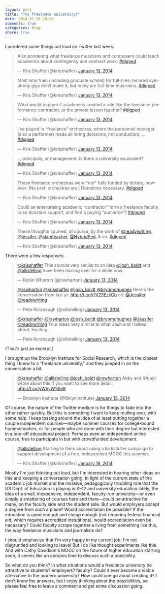 ```yaml
---
layout: post
title: "The freelance university?"
date: 2014-01-25 20:28
comments: true
categories: blog
share: true
---
```


I pondered some things out loud on Twitter last week. 

<blockquote class="twitter-tweet" lang="en"><p>Also pondering what freelance musicians and composers could teach academics about contingency and contract work. <a href="https://twitter.com/search?q=%23digped&amp;src=hash">#digped</a></p>&mdash; Kris Shaffer (@krisshaffer) <a href="https://twitter.com/krisshaffer/statuses/422568302200647680">January 13, 2014</a></blockquote>
<script async src="//platform.twitter.com/widgets.js" charset="utf-8"></script>

<blockquote class="twitter-tweet" lang="en"><p>Most who train (including graduate school) for full-time, tenured symphony gigs don’t make it, but many are full-time musicians. <a href="https://twitter.com/search?q=%23digped&amp;src=hash">#digped</a></p>&mdash; Kris Shaffer (@krisshaffer) <a href="https://twitter.com/krisshaffer/statuses/422568539686309888">January 13, 2014</a></blockquote>
<script async src="//platform.twitter.com/widgets.js" charset="utf-8"></script>

<blockquote class="twitter-tweet" lang="en"><p>What would happen if academics created a role like the freelance performance contractor, or the private lesson teacher? <a href="https://twitter.com/search?q=%23digped&amp;src=hash">#digped</a></p>&mdash; Kris Shaffer (@krisshaffer) <a href="https://twitter.com/krisshaffer/statuses/422568855622283265">January 13, 2014</a></blockquote>
<script async src="//platform.twitter.com/widgets.js" charset="utf-8"></script>

<blockquote class="twitter-tweet" lang="en"><p>I’ve played in “freelance” orchestras, where the personnel manager (also a performer) made all hiring decisions, not conductors, ... <a href="https://twitter.com/search?q=%23digped&amp;src=hash">#digped</a></p>&mdash; Kris Shaffer (@krisshaffer) <a href="https://twitter.com/krisshaffer/statuses/422569124909166593">January 13, 2014</a></blockquote>
<script async src="//platform.twitter.com/widgets.js" charset="utf-8"></script>

<blockquote class="twitter-tweet" lang="en"><p>.., principals, or management. Is there a university equivalent? <a href="https://twitter.com/search?q=%23digped&amp;src=hash">#digped</a></p>&mdash; Kris Shaffer (@krisshaffer) <a href="https://twitter.com/krisshaffer/statuses/422569246539792384">January 13, 2014</a></blockquote>
<script async src="//platform.twitter.com/widgets.js" charset="utf-8"></script>

<blockquote class="twitter-tweet" lang="en"><p>Those freelance orchestras were *not* fully funded by tickets, however. (No prof. orchestras are.) Donations necessary. <a href="https://twitter.com/search?q=%23digped&amp;src=hash">#digped</a></p>&mdash; Kris Shaffer (@krisshaffer) <a href="https://twitter.com/krisshaffer/statuses/422569384016490497">January 13, 2014</a></blockquote>
<script async src="//platform.twitter.com/widgets.js" charset="utf-8"></script>

<blockquote class="twitter-tweet" lang="en"><p>Could an enterprising academic “contractor” form a freelance faculty, raise donation support, and find a paying “audience”? <a href="https://twitter.com/search?q=%23digped&amp;src=hash">#digped</a></p>&mdash; Kris Shaffer (@krisshaffer) <a href="https://twitter.com/krisshaffer/statuses/422569670588104704">January 13, 2014</a></blockquote>
<script async src="//platform.twitter.com/widgets.js" charset="utf-8"></script>

<blockquote class="twitter-tweet" lang="en"><p>These thoughts spurred, of course, by the work of <a href="https://twitter.com/readywriting">@readywriting</a>, <a href="https://twitter.com/Jessifer">@jessifer</a>, <a href="https://twitter.com/slamteacher">@slamteacher</a>, <a href="https://twitter.com/HybridPed">@HybridPed</a>, &amp; co. <a href="https://twitter.com/search?q=%23digped&amp;src=hash">#digped</a></p>&mdash; Kris Shaffer (@krisshaffer) <a href="https://twitter.com/krisshaffer/statuses/422569884984160256">January 13, 2014</a></blockquote>
<script async src="//platform.twitter.com/widgets.js" charset="utf-8"></script>

There were a few responses:

<blockquote class="twitter-tweet" lang="en"><p><a href="https://twitter.com/krisshaffer">@krisshaffer</a> This sounds very similar to an idea <a href="https://twitter.com/josh_boldt">@josh_boldt</a> and <a href="https://twitter.com/allistelling">@allistelling</a> have been mulling over for a while now.</p>&mdash; Robin Wharton (@rswharton) <a href="https://twitter.com/rswharton/statuses/422571667869540352">January 13, 2014</a></blockquote>
<script async src="//platform.twitter.com/widgets.js" charset="utf-8"></script>

<blockquote class="twitter-tweet" lang="en"><p><a href="https://twitter.com/rswharton">@rswharton</a> <a href="https://twitter.com/krisshaffer">@krisshaffer</a> <a href="https://twitter.com/josh_boldt">@josh_boldt</a> <a href="https://twitter.com/brynmdhughes">@brynmdhughes</a> Here&#39;s the conversation from last yr: <a href="http://t.co/r1V23EzkCh">http://t.co/r1V23EzkCh</a> cc: <a href="https://twitter.com/Jessifer">@Jessifer</a> <a href="https://twitter.com/readywriting">@readywriting</a></p>&mdash; Pete Rorabaugh (@allistelling) <a href="https://twitter.com/allistelling/statuses/422728319562297344">January 13, 2014</a></blockquote>
<script async src="//platform.twitter.com/widgets.js" charset="utf-8"></script>

<blockquote class="twitter-tweet" lang="en"><p><a href="https://twitter.com/krisshaffer">@krisshaffer</a> <a href="https://twitter.com/rswharton">@rswharton</a> <a href="https://twitter.com/josh_boldt">@josh_boldt</a> <a href="https://twitter.com/brynmdhughes">@brynmdhughes</a> <a href="https://twitter.com/Jessifer">@Jessifer</a> <a href="https://twitter.com/readywriting">@readywriting</a> Your ideas very similar to what Josh and I talked about. Exciting.</p>&mdash; Pete Rorabaugh (@allistelling) <a href="https://twitter.com/allistelling/statuses/422731131172048896">January 13, 2014</a></blockquote>
<script async src="//platform.twitter.com/widgets.js" charset="utf-8"></script>

(That's just an excerpt.)

I brought up the Brooklyn Institute for Social Research, which is the closest thing I know to a "freelance university," and they jumped in on the conversation a bit.

<blockquote class="twitter-tweet" lang="en"><p><a href="https://twitter.com/krisshaffer">@krisshaffer</a> <a href="https://twitter.com/allistelling">@allistelling</a> <a href="https://twitter.com/josh_boldt">@josh_boldt</a> <a href="https://twitter.com/rswharton">@rswharton</a> Abby and I(Ajay) wrote about this if you want to see more detail: <a href="http://t.co/yWhyW1iSe8">http://t.co/yWhyW1iSe8</a></p>&mdash; Brooklyn Institute (@BklynInstitute) <a href="https://twitter.com/BklynInstitute/statuses/422745752851333120">January 13, 2014</a></blockquote>
<script async src="//platform.twitter.com/widgets.js" charset="utf-8"></script>

Of course, the nature of the Twitter medium is for things to fade into the ether rather quickly. But this is something I want to keep mulling over, with some help. I keep tossing around the idea of at least putting together a couple independent courses—maybe summer courses for college-bound homeschoolers, or for people who are done with their degree but interested in a one-off educational project. Perhaps even an independent online course, free to participate in but with crowdfunded development.

<blockquote class="twitter-tweet" lang="en"><p><a href="https://twitter.com/allistelling">@allistelling</a> Starting to think about using a kickstarter campaign to support development of a free, independent MOOC this summer.</p>&mdash; Kris Shaffer (@krisshaffer) <a href="https://twitter.com/krisshaffer/statuses/424626600668184576">January 18, 2014</a></blockquote>
<script async src="//platform.twitter.com/widgets.js" charset="utf-8"></script>

Mostly I'm just thinking out loud, but I'm interested in hearing other ideas on this and keeping a conversation going. In light of the current state of the academic job market and the invasive, pedagogically troubling role that the US Dept. of Education is playing in K–12 and university education lately, the idea of a small, inexpensive, independent, faculty-run university—or even simply a smattering of courses here and there—could be attractive for many, on the faculty side and the student side. But would employers accept a degree from such a place? Would accreditation be possible? If the education is good enough and cheap enough (not requiring federal financial aid, which requires accredited instutitions), would accreditation even be necessary? Could faculty scrape together a living from something like this, the way freelance musicians and journalists do?

I should emphasize that I'm very happy in my current job; I'm not disgruntled and looking to leave! But I do like thought experiments like this. And with Cathy Davidson's MOOC on the future of higher education starting soon, it seems like an apropos time to discuss such a possibility.

So what do you think? In what situations would a freelance university be attractive to students? employers? faculty? Could it ever become a viable alternative to the modern university? How could one go about creating it? I don't know the answers, but I enjoy thinking about the possibilities, so please feel free to leave a comment and get some discussion going.